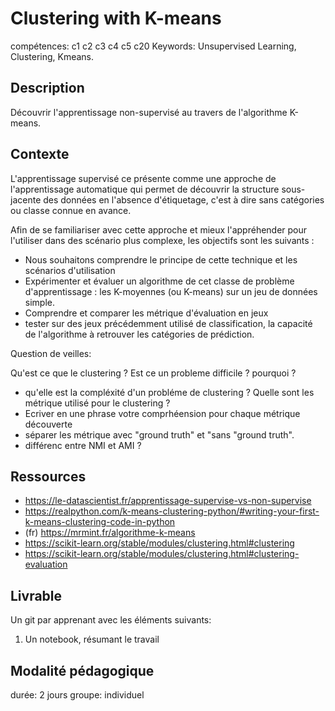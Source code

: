 # Clustering with K-means

compétences: c1 c2 c3 c4 c5 c20
Keywords: Unsupervised Learning, Clustering, Kmeans.

## Description

Découvrir l'apprentissage non-supervisé au travers de l'algorithme K-means.

## Contexte

L'apprentissage supervisé ce présente comme une approche de l'apprentissage automatique qui permet de découvrir la structure sous-jacente des données en l'absence d'étiquetage, c'est à dire sans catégories ou classe connue en avance.

Afin de se familiariser avec cette approche et mieux l'appréhender pour l'utiliser dans des scénario plus complexe, les objectifs sont les suivants : 
* Nous souhaitons comprendre le principe de cette technique et les scénarios d'utilisation
* Expérimenter et évaluer un algorithme de cet classe de problème d'apprentissage : les  K-moyennes (ou K-means) sur un jeu de données simple.
* Comprendre et comparer les métrique d'évaluation en jeux
* tester sur des jeux précédemment utilisé de classification, la capacité de l'algorithme à retrouver les catégories de prédiction.


Question de veilles:

Qu'est ce que le clustering ?
Est ce un probleme difficile ? pourquoi ?
* qu'elle est la compléxité d'un probléme de clustering ?
Quelle sont les métrique utilisé pour le clustering ?
* Ecriver en une phrase votre comprhéension pour chaque métrique découverte
* séparer les métrique avec "ground truth" et "sans "ground truth".
* différenc entre NMI et AMI ?

## Ressources

* https://le-datascientist.fr/apprentissage-supervise-vs-non-supervise
* https://realpython.com/k-means-clustering-python/#writing-your-first-k-means-clustering-code-in-python
* (fr) https://mrmint.fr/algorithme-k-means
* https://scikit-learn.org/stable/modules/clustering.html#clustering
* https://scikit-learn.org/stable/modules/clustering.html#clustering-evaluation



## Livrable

Un git par apprenant avec les éléments suivants:
1. Un notebook, résumant le travail

## Modalité pédagogique

durée: 2 jours
groupe: individuel

